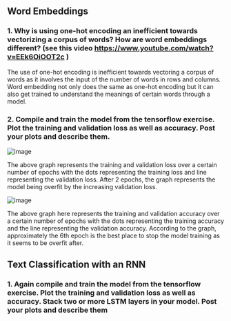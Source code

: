 ## **Word Embeddings**

### **1. Why is using one-hot encoding an inefficient towards vectorizing a corpus of words?  How are word embeddings different? (see this video https://www.youtube.com/watch?v=EEk6OiOOT2c )**

The use of one-hot encoding is inefficient towards vectoring a corpus of words as it involves the input of the number of words in rows and columns. Word embedding not only does the same as one-hot encoding but it can also get trained to understand the meanings of certain words through a model.

### **2. Compile and train the model from the tensorflow exercise.  Plot the training and validation loss as well as accuracy.  Post your plots and describe them.**

![image](https://user-images.githubusercontent.com/67992204/89113713-71c6b780-d442-11ea-9213-a2b2b414f6d8.png)

The above graph represents the training and validation loss over a certain number of epochs with the dots representing the training loss and line representing the validation loss. After 2 epochs, the graph represents the model being overfit by the increasing validation loss.

![image](https://user-images.githubusercontent.com/67992204/89113720-81460080-d442-11ea-8647-0a6a9ecce8c1.png)

The above graph here represents the training and validation accuracy over a certain number of epochs with the dots representing the training accuracy and the line representing the validation accuracy. According to the graph, approximately the 6th epoch is the best place to stop the model training as it seems to be overfit after.

## Text Classification with an RNN

### **1. Again compile and train the model from the tensorflow exercise.  Plot the training and validation loss as well as accuracy.  Stack two or more LSTM layers in your model.  Post your plots and describe them**
